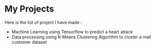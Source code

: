 # My Projects
Here is the list of project I have made :
- Machine Learning using Tensorflow to predict a heart attack
- Data processing using K-Means Clustering Algorithm to cluster a mall customer dataset

